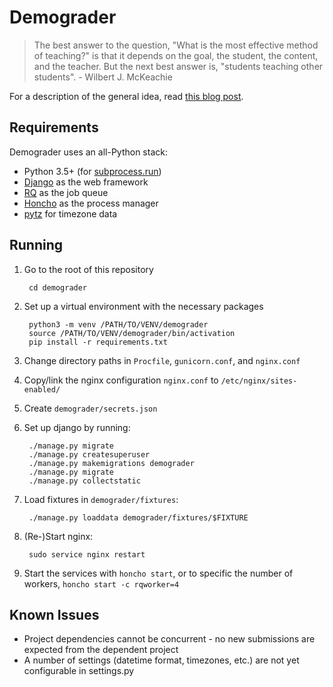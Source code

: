 # Demograder

> The best answer to the question, "What is the most effective method of teaching?" is that it depends on the goal, the student, the content, and the teacher. But the next best answer is, "students teaching other students". - Wilbert J. McKeachie

For a description of the general idea, read [this blog post](https://howtostartacsdept.wordpress.com/2015/12/02/step-29-design-an-autograder/).

## Requirements

Demograder uses an all-Python stack:

* Python 3.5+ (for [subprocess.run](https://docs.python.org/dev/library/subprocess.html#subprocess.run))
* [Django](https://www.djangoproject.com/) as the web framework
* [RQ](http://python-rq.org/) as the job queue
* [Honcho](https://github.com/nickstenning/honcho/) as the process manager
* [pytz](http://pytz.sourceforge.net/) for timezone data

## Running

1. Go to the root of this repository

		cd demograder

1. Set up a virtual environment with the necessary packages

		python3 -m venv /PATH/TO/VENV/demograder
		source /PATH/TO/VENV/demograder/bin/activation
		pip install -r requirements.txt

1. Change directory paths in `Procfile`, `gunicorn.conf`, and `nginx.conf`

1. Copy/link the nginx configuration `nginx.conf` to `/etc/nginx/sites-enabled/`

1. Create `demograder/secrets.json`

1. Set up django by running:

		./manage.py migrate
		./manage.py createsuperuser
		./manage.py makemigrations demograder
		./manage.py migrate
		./manage.py collectstatic

1. Load fixtures in `demograder/fixtures`:

		./manage.py loaddata demograder/fixtures/$FIXTURE

1. (Re-)Start nginx:

		sudo service nginx restart

1. Start the services with `honcho start`, or to specific the number of workers, `honcho start -c rqworker=4`

## Known Issues

* Project dependencies cannot be concurrent - no new submissions are expected from the dependent project
* A number of settings (datetime format, timezones, etc.) are not yet configurable in settings.py
